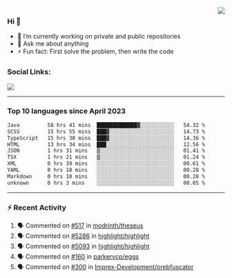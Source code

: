 <!--
<a href="https://wuffy.eu">
  <img align="right" src="https://github.com/ngloader/ngloader/blob/devcard/devcard.png" height="410" width="300" alt="NgLoader's Dev Card"/>
</a>
-->

<a href="https://wuffy.eu">
  <img align="right" src="https://github-readme-stats.vercel.app/api?username=ngloader&count_private=true&include_all_commits=true&show_icons=true&theme=dracula" />
</a>

### Hi 👋
- 🔭 I’m currently working on private and public repositories
- 💬 Ask me about anything
- ⚡ Fun fact: First solve the problem, then write the code

### Social Links:
<a href="https://discord.gg/jUtRU5Q">
  <img src="https://dcbadge.vercel.app/api/shield/128286216708685824?style=flat&theme=clean&compact=true" />
</a>

<!--
---

<div>
  <img src="https://github-readme-stats.vercel.app/api/wakatime?username=NgLoader&api_domain=wakapi.wuffy.dev&bg_color=282a36&title_color=ff6e96&icon_color=2F855A&text_color=ffffff&custom_title=Week%20Stats&layout=compact" />
</div>

---

<div>
  <img height="170" align="left" src="https://github-readme-stats.vercel.app/api?username=ngloader&count_private=true&include_all_commits=true&show_icons=true&theme=dracula" />
  <img src="https://github-readme-stats.vercel.app/api/top-langs/?username=ngloader&layout=compact&theme=dracula" />
</div>

---

<a href="https://github.com/ryo-ma/github-profile-trophy">
  <img width=800 src="https://github-profile-trophy.vercel.app/?username=ngloader&column=8&theme=dracula&no-frame=true"/>
</a>
-->

---

### Top 10 languages since April 2023

<!--START_SECTION:waka-->

```txt
Java         58 hrs 41 mins  █████████████▓░░░░░░░░░░░   54.32 %
SCSS         15 hrs 55 mins  ███▓░░░░░░░░░░░░░░░░░░░░░   14.73 %
TypeScript   15 hrs 30 mins  ███▓░░░░░░░░░░░░░░░░░░░░░   14.36 %
HTML         13 hrs 34 mins  ███░░░░░░░░░░░░░░░░░░░░░░   12.56 %
JSON         1 hrs 31 mins   ▒░░░░░░░░░░░░░░░░░░░░░░░░   01.41 %
TSX          1 hrs 21 mins   ▒░░░░░░░░░░░░░░░░░░░░░░░░   01.24 %
XML          0 hrs 39 mins   ░░░░░░░░░░░░░░░░░░░░░░░░░   00.61 %
YAML         0 hrs 18 mins   ░░░░░░░░░░░░░░░░░░░░░░░░░   00.28 %
Markdown     0 hrs 18 mins   ░░░░░░░░░░░░░░░░░░░░░░░░░   00.28 %
unknown      0 hrs 3 mins    ░░░░░░░░░░░░░░░░░░░░░░░░░   00.05 %
```

<!--END_SECTION:waka-->

---

### :zap: Recent Activity
<!--START_SECTION:activity-->
1. 🗣 Commented on [#517](https://github.com/modrinth/theseus/issues/517#issuecomment-1676043730) in [modrinth/theseus](https://github.com/modrinth/theseus)
2. 🗣 Commented on [#5286](https://github.com/highlight/highlight/pull/5286#issuecomment-1670302065) in [highlight/highlight](https://github.com/highlight/highlight)
3. 🗣 Commented on [#5093](https://github.com/highlight/highlight/pull/5093#issuecomment-1670293121) in [highlight/highlight](https://github.com/highlight/highlight)
4. 🗣 Commented on [#160](https://github.com/parkervcp/eggs/issues/160#issuecomment-1664349963) in [parkervcp/eggs](https://github.com/parkervcp/eggs)
5. 🗣 Commented on [#300](https://github.com/Imprex-Development/orebfuscator/issues/300#issuecomment-1660822720) in [Imprex-Development/orebfuscator](https://github.com/Imprex-Development/orebfuscator)
<!--END_SECTION:activity-->
